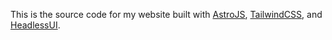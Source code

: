 This is the source code for my website built with [AstroJS](https://astro.build), [TailwindCSS](https://tailwindcss.com/), and [HeadlessUI](https://headlessui.dev/).
